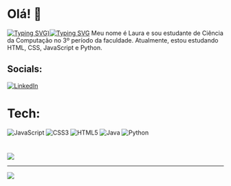 # Olá! 👋
[![Typing SVG](https://readme-typing-svg.demolab.com?font=Fira+Code&weight=800&pause=1000&color=F754C7&center=verdadeiro&vCenter=falso&repeat=verdadeiro&width=435&lines=Ol%C3%A1%2C+me+chamo+Laura+%3A))](https://git.io/typing-svg)<a href="https://git.io/typing-svg"><img src="https://readme-typing-svg.demolab.com?font=Fira+Code&weight=800&pause=1000&color=F754C7&center=verdadeiro&vCenter=falso&repeat=verdadeiro&width=435&lines=Ol%C3%A1%2C+me+chamo+Laura+%3A)" alt="Typing SVG" /></a>
Meu nome é Laura e sou estudante de Ciência da Computação no 3º período da faculdade. Atualmente, estou estudando HTML, CSS, JavaScript e Python.


## Socials:
[![LinkedIn](https://img.shields.io/badge/LinkedIn-%230077B5.svg?logo=linkedin&logoColor=white)](https://linkedin.com/in/https://www.linkedin.com/in/lauracamilaleite/) 

# Tech:
![JavaScript](https://img.shields.io/badge/javascript-%23323330.svg?style=flat&logo=javascript&logoColor=%23F7DF1E) ![CSS3](https://img.shields.io/badge/css3-%231572B6.svg?style=flat&logo=css3&logoColor=white) ![HTML5](https://img.shields.io/badge/html5-%23E34F26.svg?style=flat&logo=html5&logoColor=white) ![Java](https://img.shields.io/badge/java-%23ED8B00.svg?style=flat&logo=java&logoColor=white) ![Python](https://img.shields.io/badge/python-3670A0?style=flat&logo=python&logoColor=ffdd54)
# 
![](https://github-readme-stats.vercel.app/api/top-langs/?username=Lauragpse&theme=buefy&hide_border=false&include_all_commits=false&count_private=false&layout=compact)

<!-- Proudly created with GPRM ( https://gprm.itsvg.in ) -->
---
[![](https://visitcount.itsvg.in/api?id=Lauragpse&icon=7&color=11)](https://visitcount.itsvg.in)


<!---
Lauragpse/Lauragpse is a ✨ special ✨ repository because its `README.md` (this file) appears on your GitHub profile.
You can click the Preview link to take a look at your changes.
--->
